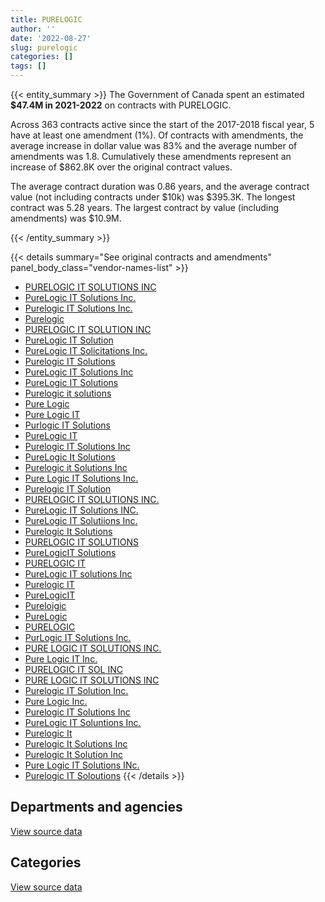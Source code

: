 ```yaml
---
title: PURELOGIC
author: ''
date: '2022-08-27'
slug: purelogic
categories: []
tags: []
---
```


<script src="/rmarkdown-libs/htmlwidgets/htmlwidgets.js"></script>
<link href="/rmarkdown-libs/datatables-css/datatables-crosstalk.css" rel="stylesheet" />
<script src="/rmarkdown-libs/datatables-binding/datatables.js"></script>
<script src="/rmarkdown-libs/jquery/jquery-3.6.0.min.js"></script>
<link href="/rmarkdown-libs/dt-core-bootstrap/css/dataTables.bootstrap.min.css" rel="stylesheet" />
<link href="/rmarkdown-libs/dt-core-bootstrap/css/dataTables.bootstrap.extra.css" rel="stylesheet" />
<script src="/rmarkdown-libs/dt-core-bootstrap/js/jquery.dataTables.min.js"></script>
<script src="/rmarkdown-libs/dt-core-bootstrap/js/dataTables.bootstrap.min.js"></script>
<link href="/rmarkdown-libs/crosstalk/css/crosstalk.min.css" rel="stylesheet" />
<script src="/rmarkdown-libs/crosstalk/js/crosstalk.min.js"></script>
<script src="/rmarkdown-libs/htmlwidgets/htmlwidgets.js"></script>
<link href="/rmarkdown-libs/datatables-css/datatables-crosstalk.css" rel="stylesheet" />
<script src="/rmarkdown-libs/datatables-binding/datatables.js"></script>
<script src="/rmarkdown-libs/jquery/jquery-3.6.0.min.js"></script>
<link href="/rmarkdown-libs/dt-core-bootstrap/css/dataTables.bootstrap.min.css" rel="stylesheet" />
<link href="/rmarkdown-libs/dt-core-bootstrap/css/dataTables.bootstrap.extra.css" rel="stylesheet" />
<script src="/rmarkdown-libs/dt-core-bootstrap/js/jquery.dataTables.min.js"></script>
<script src="/rmarkdown-libs/dt-core-bootstrap/js/dataTables.bootstrap.min.js"></script>
<link href="/rmarkdown-libs/crosstalk/css/crosstalk.min.css" rel="stylesheet" />
<script src="/rmarkdown-libs/crosstalk/js/crosstalk.min.js"></script>

{{< entity_summary >}}
The Government of Canada spent an estimated **\$47.4M in 2021-2022** on contracts with PURELOGIC.

Across 363 contracts active since the start of the 2017-2018 fiscal year, 5 have at least one amendment (1%). Of contracts with amendments, the average increase in dollar value was 83% and the average number of amendments was 1.8. Cumulatively these amendments represent an increase of \$862.8K over the original contract values.

The average contract duration was 0.86 years, and the average contract value (not including contracts under \$10k) was \$395.3K. The longest contract was 5.28 years. The largest contract by value (including amendments) was \$10.9M.

{{< /entity_summary >}}

{{< details summary="See original contracts and amendments" panel_body_class="vendor-names-list" >}}
- [PURELOGIC IT SOLUTIONS INC](https://search.open.canada.ca/en/ct/?sort=contract_value_f%20desc&page=1&search_text=%22PURELOGIC%20IT%20SOLUTIONS%20INC%22)
- [PureLogic IT Solutions Inc.](https://search.open.canada.ca/en/ct/?sort=contract_value_f%20desc&page=1&search_text=%22PureLogic%20IT%20Solutions%20Inc.%22)
- [Purelogic IT Solutions Inc.](https://search.open.canada.ca/en/ct/?sort=contract_value_f%20desc&page=1&search_text=%22Purelogic%20IT%20Solutions%20Inc.%22)
- [Purelogic](https://search.open.canada.ca/en/ct/?sort=contract_value_f%20desc&page=1&search_text=%22Purelogic%22)
- [PURELOGIC IT SOLUTION INC](https://search.open.canada.ca/en/ct/?sort=contract_value_f%20desc&page=1&search_text=%22PURELOGIC%20IT%20SOLUTION%20INC%22)
- [PureLogic IT Solution](https://search.open.canada.ca/en/ct/?sort=contract_value_f%20desc&page=1&search_text=%22PureLogic%20IT%20Solution%22)
- [PureLogic IT Solicitations Inc.](https://search.open.canada.ca/en/ct/?sort=contract_value_f%20desc&page=1&search_text=%22PureLogic%20IT%20Solicitations%20Inc.%22)
- [Purelogic IT Solutions](https://search.open.canada.ca/en/ct/?sort=contract_value_f%20desc&page=1&search_text=%22Purelogic%20IT%20Solutions%22)
- [PureLogic IT Solutions Inc](https://search.open.canada.ca/en/ct/?sort=contract_value_f%20desc&page=1&search_text=%22PureLogic%20IT%20Solutions%20Inc%22)
- [PureLogic IT Solutions](https://search.open.canada.ca/en/ct/?sort=contract_value_f%20desc&page=1&search_text=%22PureLogic%20IT%20Solutions%22)
- [Purelogic it solutions](https://search.open.canada.ca/en/ct/?sort=contract_value_f%20desc&page=1&search_text=%22Purelogic%20it%20solutions%22)
- [Pure Logic](https://search.open.canada.ca/en/ct/?sort=contract_value_f%20desc&page=1&search_text=%22Pure%20Logic%22)
- [Pure Logic IT](https://search.open.canada.ca/en/ct/?sort=contract_value_f%20desc&page=1&search_text=%22Pure%20Logic%20IT%22)
- [Purlogic IT Solutions](https://search.open.canada.ca/en/ct/?sort=contract_value_f%20desc&page=1&search_text=%22Purlogic%20IT%20Solutions%22)
- [PureLogic IT](https://search.open.canada.ca/en/ct/?sort=contract_value_f%20desc&page=1&search_text=%22PureLogic%20IT%22)
- [Purelogic IT Solutions Inc](https://search.open.canada.ca/en/ct/?sort=contract_value_f%20desc&page=1&search_text=%22Purelogic%20IT%20Solutions%20Inc%22)
- [PureLogic It Solutions](https://search.open.canada.ca/en/ct/?sort=contract_value_f%20desc&page=1&search_text=%22PureLogic%20It%20Solutions%22)
- [Purelogic it Solutions Inc](https://search.open.canada.ca/en/ct/?sort=contract_value_f%20desc&page=1&search_text=%22Purelogic%20it%20Solutions%20Inc%22)
- [Pure Logic IT Solutions Inc.](https://search.open.canada.ca/en/ct/?sort=contract_value_f%20desc&page=1&search_text=%22Pure%20Logic%20IT%20Solutions%20Inc.%22)
- [Purelogic IT Solution](https://search.open.canada.ca/en/ct/?sort=contract_value_f%20desc&page=1&search_text=%22Purelogic%20IT%20Solution%22)
- [PURELOGIC IT SOLUTIONS INC.](https://search.open.canada.ca/en/ct/?sort=contract_value_f%20desc&page=1&search_text=%22PURELOGIC%20IT%20SOLUTIONS%20INC.%22)
- [PureLogic IT Solutions INC.](https://search.open.canada.ca/en/ct/?sort=contract_value_f%20desc&page=1&search_text=%22PureLogic%20IT%20Solutions%20INC.%22)
- [PureLogic IT Solutiions Inc.](https://search.open.canada.ca/en/ct/?sort=contract_value_f%20desc&page=1&search_text=%22PureLogic%20IT%20Solutiions%20Inc.%22)
- [Purelogic It Solutions](https://search.open.canada.ca/en/ct/?sort=contract_value_f%20desc&page=1&search_text=%22Purelogic%20It%20Solutions%22)
- [PURELOGIC IT SOLUTIONS](https://search.open.canada.ca/en/ct/?sort=contract_value_f%20desc&page=1&search_text=%22PURELOGIC%20IT%20SOLUTIONS%22)
- [PureLogicIT Solutions](https://search.open.canada.ca/en/ct/?sort=contract_value_f%20desc&page=1&search_text=%22PureLogicIT%20Solutions%22)
- [PURELOGIC IT](https://search.open.canada.ca/en/ct/?sort=contract_value_f%20desc&page=1&search_text=%22PURELOGIC%20IT%22)
- [PureLogic IT solutions Inc](https://search.open.canada.ca/en/ct/?sort=contract_value_f%20desc&page=1&search_text=%22PureLogic%20IT%20solutions%20Inc%22)
- [Purelogic IT](https://search.open.canada.ca/en/ct/?sort=contract_value_f%20desc&page=1&search_text=%22Purelogic%20IT%22)
- [PureLogicIT](https://search.open.canada.ca/en/ct/?sort=contract_value_f%20desc&page=1&search_text=%22PureLogicIT%22)
- [Pureloigic](https://search.open.canada.ca/en/ct/?sort=contract_value_f%20desc&page=1&search_text=%22Pureloigic%22)
- [PureLogic](https://search.open.canada.ca/en/ct/?sort=contract_value_f%20desc&page=1&search_text=%22PureLogic%22)
- [PURELOGIC](https://search.open.canada.ca/en/ct/?sort=contract_value_f%20desc&page=1&search_text=%22PURELOGIC%22)
- [PurLogic IT Solutions Inc.](https://search.open.canada.ca/en/ct/?sort=contract_value_f%20desc&page=1&search_text=%22PurLogic%20IT%20Solutions%20Inc.%22)
- [PURE LOGIC IT SOLUTIONS INC.](https://search.open.canada.ca/en/ct/?sort=contract_value_f%20desc&page=1&search_text=%22PURE%20LOGIC%20IT%20SOLUTIONS%20INC.%22)
- [Pure Logic IT Inc.](https://search.open.canada.ca/en/ct/?sort=contract_value_f%20desc&page=1&search_text=%22Pure%20Logic%20IT%20Inc.%22)
- [PURELOGIC IT SOL INC](https://search.open.canada.ca/en/ct/?sort=contract_value_f%20desc&page=1&search_text=%22PURELOGIC%20IT%20SOL%20INC%22)
- [PURE LOGIC IT SOLUTIONS INC](https://search.open.canada.ca/en/ct/?sort=contract_value_f%20desc&page=1&search_text=%22PURE%20LOGIC%20IT%20SOLUTIONS%20INC%22)
- [Purelogic IT Solution Inc.](https://search.open.canada.ca/en/ct/?sort=contract_value_f%20desc&page=1&search_text=%22Purelogic%20IT%20Solution%20Inc.%22)
- [Pure Logic Inc.](https://search.open.canada.ca/en/ct/?sort=contract_value_f%20desc&page=1&search_text=%22Pure%20Logic%20Inc.%22)
- [Purelogic IT Solutions Inc](https://search.open.canada.ca/en/ct/?sort=contract_value_f%20desc&page=1&search_text=%22Purelogic%20%20IT%20Solutions%20Inc%22)
- [PureLogic IT Soluntions Inc.](https://search.open.canada.ca/en/ct/?sort=contract_value_f%20desc&page=1&search_text=%22PureLogic%20IT%20Soluntions%20Inc.%22)
- [Purelogic It](https://search.open.canada.ca/en/ct/?sort=contract_value_f%20desc&page=1&search_text=%22Purelogic%20It%22)
- [Purelogic It Solutions Inc](https://search.open.canada.ca/en/ct/?sort=contract_value_f%20desc&page=1&search_text=%22Purelogic%20It%20Solutions%20Inc%22)
- [Purelogic It Solution Inc](https://search.open.canada.ca/en/ct/?sort=contract_value_f%20desc&page=1&search_text=%22Purelogic%20It%20Solution%20Inc%22)
- [Pure Logic IT Solutions INc.](https://search.open.canada.ca/en/ct/?sort=contract_value_f%20desc&page=1&search_text=%22Pure%20Logic%20IT%20Solutions%20INc.%22)
- [Purelogic IT Soloutions](https://search.open.canada.ca/en/ct/?sort=contract_value_f%20desc&page=1&search_text=%22Purelogic%20IT%20Soloutions%22)
{{< /details >}}

## Departments and agencies

<div id="htmlwidget-1" style="width:100%;height:auto;" class="datatables html-widget"></div>
<script type="application/json" data-for="htmlwidget-1">{"x":{"style":"bootstrap","filter":"none","vertical":false,"data":[["<a href=\"/departments/aafc-aac/\">Agriculture and Agri-Food Canada<\/a>","<a href=\"/departments/cas-satj/\">Courts Administration Service<\/a>","<a href=\"/departments/cbsa-asfc/\">Canada Border Services Agency<\/a>","<a href=\"/departments/cpc-cpp/\">Civilian Review and Complaints Commission for the RCMP<\/a>","<a href=\"/departments/cra-arc/\">Canada Revenue Agency<\/a>","<a href=\"/departments/csps-efpc/\">Canada School of Public Service<\/a>","<a href=\"/departments/dfatd-maecd/\">Global Affairs Canada<\/a>","<a href=\"/departments/dnd-mdn/\">National Defence<\/a>","<a href=\"/departments/elections/\">Elections Canada<\/a>","<a href=\"/departments/esdc-edsc/\">Employment and Social Development Canada<\/a>","<a href=\"/departments/fcac-acfc/\">Financial Consumer Agency of Canada<\/a>","<a href=\"/departments/iaac-aeic/\">Impact Assessment Agency of Canada<\/a>","<a href=\"/departments/ic/\">Innovation, Science and Economic Development Canada<\/a>","<a href=\"/departments/mgerc-ceegm/\">Military Grievances External Review Committee<\/a>","<a href=\"/departments/osfi-bsif/\">Office of the Superintendent of Financial Institutions Canada<\/a>","<a href=\"/departments/osgg-bsgg/\">Office of the Secretary to the Governor General<\/a>","<a href=\"/departments/pco-bcp/\">Privy Council Office<\/a>","<a href=\"/departments/pwgsc-tpsgc/\">Public Services and Procurement Canada<\/a>","<a href=\"/departments/rcmp-grc/\">Royal Canadian Mounted Police<\/a>","<a href=\"/departments/ssc-spc/\">Shared Services Canada<\/a>","<a href=\"/departments/tc/\">Transport Canada<\/a>"],[null,24618.35,null,18509.18,null,null,null,2803346.67,23478.74,null,null,null,165082.19,null,null,null,null,null,11921.75,5688969.64,null],[null,90349.19,360109.82,179845.04,null,null,86525.73,10484354.29,6449.27,22890.43,null,null,675689.99,null,null,null,11258.19,43.98,653454.34,576329.97,24295],[18537.57,31655.42,null,39550,11300,157.83,95695.29,31338578.15,null,null,null,52070.4,124024.55,null,null,22244.78,null,16008.49,246583.38,1537263.41,null],[91321.26,1964656.75,9398.38,null,null,57449.14,98867.34,28605076.49,13851.52,null,24397.83,null,569360.12,11766.26,128237.95,68393.09,null,5271.01,633742.81,15095702.02,null]],"container":"<table class=\"table table-striped table-hover row-border order-column display\">\n  <thead>\n    <tr>\n      <th>Department<\/th>\n      <th>2018-2019<\/th>\n      <th>2019-2020<\/th>\n      <th>2020-2021<\/th>\n      <th>2021-2022<\/th>\n    <\/tr>\n  <\/thead>\n<\/table>","options":{"order":[[4,"desc"]],"pageLength":10,"autoWidth":true,"columnDefs":[{"targets":1,"render":"function(data, type, row, meta) {\n    return type !== 'display' ? data : DTWidget.formatCurrency(data, \"$\", 2, 3, \",\", \".\", true, null);\n  }"},{"targets":2,"render":"function(data, type, row, meta) {\n    return type !== 'display' ? data : DTWidget.formatCurrency(data, \"$\", 2, 3, \",\", \".\", true, null);\n  }"},{"targets":3,"render":"function(data, type, row, meta) {\n    return type !== 'display' ? data : DTWidget.formatCurrency(data, \"$\", 2, 3, \",\", \".\", true, null);\n  }"},{"targets":4,"render":"function(data, type, row, meta) {\n    return type !== 'display' ? data : DTWidget.formatCurrency(data, \"$\", 2, 3, \",\", \".\", true, null);\n  }"},{"width":"16%","targets":[1,2,3,4]},{"className":"dt-right","targets":[1,2,3,4]}],"orderClasses":false}},"evals":["options.columnDefs.0.render","options.columnDefs.1.render","options.columnDefs.2.render","options.columnDefs.3.render"],"jsHooks":[]}</script>
<p class="text-right">
<a href="https://github.com/GoC-Spending/contracts-data/tree/main/data/out/vendors/purelogic/summary_by_fiscal_year_by_department.csv" class="source-data-link btn btn-link">View source data</a>
</p>

## Categories

<div id="htmlwidget-2" style="width:100%;height:auto;" class="datatables html-widget"></div>
<script type="application/json" data-for="htmlwidget-2">{"x":{"style":"bootstrap","filter":"none","vertical":false,"data":[["<a href=\"/categories/1_facilities_and_construction/\">Facilities and construction<\/a>","<a href=\"/categories/10_office_management/\">Office management<\/a>","<a href=\"/categories/11_defence/\">Defence<\/a>","<a href=\"/categories/2_professional_services/\">Professional services<\/a>","<a href=\"/categories/3_information_technology/\">Information technology<\/a>","<a href=\"/categories/6_industrial_products_and_services/\">Industrial products and services<\/a>","<a href=\"/categories/9_human_capital/\">Human capital<\/a>"],[29049.46,null,2742369.03,null,5859793.75,77506.3,27207.98],[null,20484.64,10461832.99,36166.17,2581448.85,17696.6,53965.99],[null,null,31313578.16,23742.34,2153700.54,17648.25,24999.99],[null,null,28605076.49,null,18735858.54,17648.25,18908.69]],"container":"<table class=\"table table-striped table-hover row-border order-column display\">\n  <thead>\n    <tr>\n      <th>Category<\/th>\n      <th>2018-2019<\/th>\n      <th>2019-2020<\/th>\n      <th>2020-2021<\/th>\n      <th>2021-2022<\/th>\n    <\/tr>\n  <\/thead>\n<\/table>","options":{"order":[[4,"desc"]],"dom":"t","pageLength":30,"autoWidth":true,"columnDefs":[{"targets":1,"render":"function(data, type, row, meta) {\n    return type !== 'display' ? data : DTWidget.formatCurrency(data, \"$\", 2, 3, \",\", \".\", true, null);\n  }"},{"targets":2,"render":"function(data, type, row, meta) {\n    return type !== 'display' ? data : DTWidget.formatCurrency(data, \"$\", 2, 3, \",\", \".\", true, null);\n  }"},{"targets":3,"render":"function(data, type, row, meta) {\n    return type !== 'display' ? data : DTWidget.formatCurrency(data, \"$\", 2, 3, \",\", \".\", true, null);\n  }"},{"targets":4,"render":"function(data, type, row, meta) {\n    return type !== 'display' ? data : DTWidget.formatCurrency(data, \"$\", 2, 3, \",\", \".\", true, null);\n  }"},{"width":"16%","targets":[1,2,3,4]},{"className":"dt-right","targets":[1,2,3,4]}],"orderClasses":false,"lengthMenu":[10,25,30,50,100]}},"evals":["options.columnDefs.0.render","options.columnDefs.1.render","options.columnDefs.2.render","options.columnDefs.3.render"],"jsHooks":[]}</script>
<p class="text-right">
<a href="https://github.com/GoC-Spending/contracts-data/tree/main/data/out/vendors/purelogic/summary_by_fiscal_year_by_category.csv" class="source-data-link btn btn-link">View source data</a>
</p>

